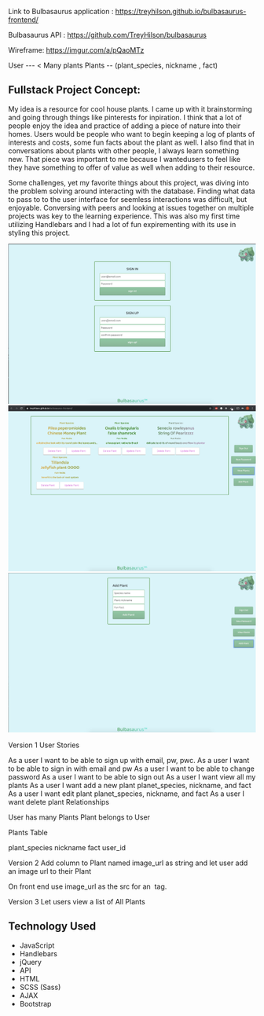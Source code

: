 Link to Bulbasaurus application : https://treyhilson.github.io/bulbasaurus-frontend/

Bulbasaurus API : https://github.com/TreyHilson/bulbasaurus

Wireframe: https://imgur.com/a/pQaoMTz



User --- < Many plants
Plants -- (plant_species, nickname , fact)

## Fullstack Project Concept: ##

<p>
My idea is a resource for cool house plants. I came up with it brainstorming and going through things like pinterests for inpiration. I think that a lot of people enjoy the idea and practice of adding a piece of nature into their homes. Users would be people who want to begin keeping a log of plants of interests and costs, some fun facts about the plant as well.
I also find that in conversations about plants with other people, I always learn something new. That piece was important to me because I wantedusers to feel like they have something to offer of value as well when adding to their resource.</p>

<p>
Some challenges, yet my favorite things about this project, was diving into the problem solving around interacting with the database.
Finding what data to pass to to the user interface for seemless interactions was difficult, but enjoyable. Conversing with peers and looking at issues together on multiple projects was key to the learning experience.
This was also my first time utilizing Handlebars and I had a lot of fun expirementing with its use in styling this project.</p>


<img src="images/bulba1.png" width="800">

<img src="images/bulba2.png" width="800">

<img src="images/bulba3.png" width="800">



Version 1
User Stories

As a user I want to be able to sign up with email, pw, pwc.
As a user I want to be able to sign in with email and pw
As a user I want to be able to change password
As a user I want to be able to sign out
As a user I want view all my plants
As a user I want add a new plant planet_species, nickname, and fact
As a user I want edit plant planet_species, nickname, and fact
As a user I want delete plant
Relationships

User has many Plants
Plant belongs to User

Plants Table

plant_species
nickname
fact
user_id

Version 2
Add column to Plant named image_url as string and let user add an image url to their Plant

On front end use image_url as the src for an <img> tag.

Version 3
Let users view a list of All Plants


## Technology Used ##

* JavaScript
* Handlebars
* jQuery
* API
* HTML
* SCSS (Sass)
* AJAX
* Bootstrap

